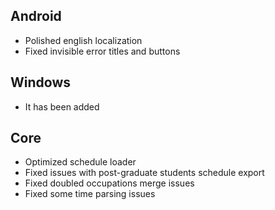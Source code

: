 ## Android
- Polished english localization
- Fixed invisible error titles and buttons

## Windows 
- It has been added

## Core
- Optimized schedule loader
- Fixed issues with post-graduate students schedule export
- Fixed doubled occupations merge issues
- Fixed some time parsing issues